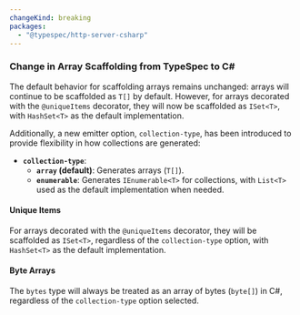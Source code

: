 ```yaml
---
changeKind: breaking
packages:
  - "@typespec/http-server-csharp"
---
```

### Change in Array Scaffolding from TypeSpec to C#

The default behavior for scaffolding arrays remains unchanged: arrays will continue to be scaffolded as `T[]` by default. However, for arrays decorated with the `@uniqueItems` decorator, they will now be scaffolded as `ISet<T>`, with `HashSet<T>` as the default implementation.

Additionally, a new emitter option, `collection-type`, has been introduced to provide flexibility in how collections are generated:
- **`collection-type`**:
  - **`array` (default)**: Generates arrays (`T[]`).
  - **`enumerable`**: Generates `IEnumerable<T>` for collections, with `List<T>` used as the default implementation when needed.

#### Unique Items
For arrays decorated with the `@uniqueItems` decorator, they will be scaffolded as `ISet<T>`, regardless of the `collection-type` option, with `HashSet<T>` as the default implementation.

#### Byte Arrays
The `bytes` type will always be treated as an array of bytes (`byte[]`) in C#, regardless of the `collection-type` option selected.
